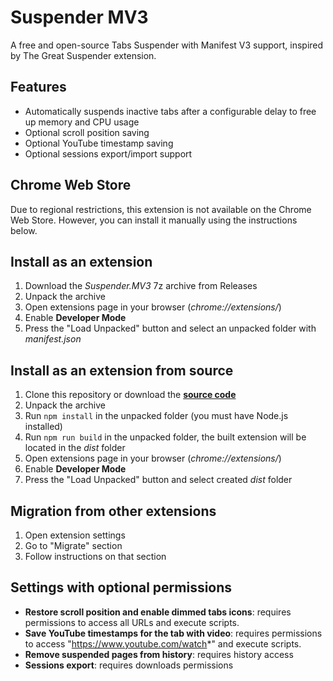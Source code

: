 # Suspender MV3

A free and open-source Tabs Suspender with Manifest V3 support, inspired by The Great Suspender extension.

## Features

- Automatically suspends inactive tabs after a configurable delay to free up memory and CPU usage
- Optional scroll position saving
- Optional YouTube timestamp saving
- Optional sessions export/import support

## Chrome Web Store

Due to regional restrictions, this extension is not available on the Chrome Web Store. However, you can install it manually using the instructions below.

## Install as an extension

1. Download the *Suspender.MV3* 7z archive from Releases
2. Unpack the archive
3. Open extensions page in your browser (*chrome://extensions/*)
4. Enable **Developer Mode**
5. Press the "Load Unpacked" button and select an unpacked folder with *manifest.json*

## Install as an extension from source

1. Clone this repository or download the **[source code](https://github.com/ilihh/Suspender-MV3/archive/refs/heads/main.zip)**
2. Unpack the archive
3. Run `npm install` in the unpacked folder (you must have Node.js installed)
4. Run `npm run build` in the unpacked folder, the built extension will be located in the *dist* folder 
5. Open extensions page in your browser (*chrome://extensions/*)
6. Enable **Developer Mode**
7. Press the "Load Unpacked" button and select created *dist* folder

## Migration from other extensions

1. Open extension settings
2. Go to "Migrate" section
3. Follow instructions on that section

## Settings with optional permissions

- **Restore scroll position and enable dimmed tabs icons**: requires permissions to access all URLs and execute scripts.
- **Save YouTube timestamps for the tab with video**: requires permissions to access "https://www.youtube.com/watch*" and execute scripts.
- **Remove suspended pages from history**: requires history access
- **Sessions export**: requires downloads permissions
